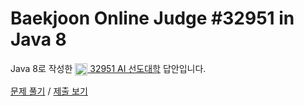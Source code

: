 # Baekjoon Online Judge #32951 in Java 8
Java 8로 작성한 [<img src="https://static.solved.ac/tier_small/1.svg" height="20" align="center">
32951 AI 선도대학](https://www.acmicpc.net/problem/32951) 답안입니다.

[문제 풀기](https://www.acmicpc.net/problem/32951) /
[제출 보기](https://www.acmicpc.net/source/87797220)

